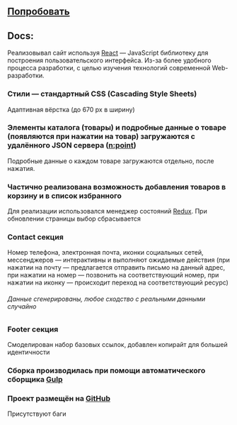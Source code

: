 ## [Попробовать](https://ytskk.github.io/sitec//)

## Docs:

Реализовывал сайт используя [React](https://reactjs.org/) — JavaScript библиотеку для построения пользовательского интерфейса. Из-за более удобного процесса разработки, с целью изучения технологий современной Web-разработки.

### Стили — стандартный CSS (Cascading Style Sheets)
Адаптивная вёрстка (до 670 px в ширину)

### Элементы каталога (товары) и подробные данные о товаре (появляются при нажатии на товар) загружаются с удалённого JSON сервера ([n:point](https://www.npoint.io/))

Подробные данные о каждом товаре загружаются отдельно, после нажатия.

### Частично реализована возможность добавления товаров в корзину и в список избранного
Для реализации использовался менеджер состояний [Redux](https://redux.js.org/).
При обновлении страницы выбор сбрасывается

### Contact секция
Номер телефона, электронная почта, иконки социальных сетей, мессенджеров — интерактивны и выполняют ожидаемые действия (при нажатии на почту — предлагается отправить письмо на данный адрес, при нажатии на номер — позвонить на соответствующий номер, при нажатии на иконку — происходит переход на соответствующий ресурс)



###### Данные сгенерированы, любое сходство с реальными данными случайно 


### Footer секция
Смоделирован набор базовых ссылок, добавлен копирайт  для большей идентичности


### Сборка производилась при помощи автоматического сборщика [Gulp](https://gulpjs.com/)

### Проект размещён на [GitHub](https://github.com/)

Присутствуют баги
